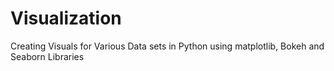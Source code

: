 # Visualization
Creating Visuals for Various Data sets in Python using matplotlib, Bokeh and Seaborn Libraries
